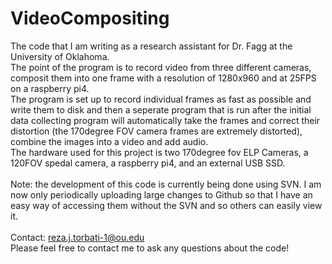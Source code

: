 # VideoCompositing
The code that I am writing as a research assistant for Dr. Fagg at the University of Oklahoma. <br>
The point of the program is to record video from three different cameras, composit them into one frame with a resolution of 1280x960 and at 25FPS on a raspberry pi4. <br>
The program is set up to record individual frames as fast as possible and write them to disk and then a seperate program that is run after the initial data collecting program will automatically take the frames and correct their distortion (the 170degree FOV camera frames are extremely distorted), combine the images into a video and add audio. <br>
The hardware used for this project is two 170degree fov ELP Cameras, a 120FOV spedal camera, a raspberry pi4, and an external USB SSD. <br>
<br>
Note: the development of this code is currently being done using SVN. I am now only periodically uploading large changes to Github so that I have an easy way of accessing them without the SVN and so others can easily view it.
<br>
<br>
Contact: reza.j.torbati-1@ou.edu <br>
Please feel free to contact me to ask any questions about the code!
